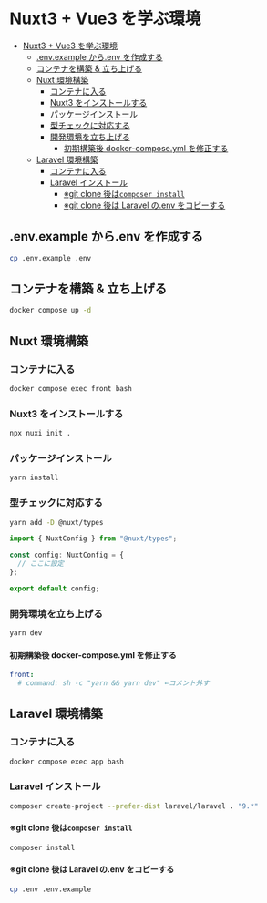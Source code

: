 # Nuxt3 + Vue3 を学ぶ環境

- [Nuxt3 + Vue3 を学ぶ環境](#nuxt3--vue3-を学ぶ環境)
  - [.env.example から.env を作成する](#envexample-からenv-を作成する)
  - [コンテナを構築 \& 立ち上げる](#コンテナを構築--立ち上げる)
  - [Nuxt 環境構築](#nuxt-環境構築)
    - [コンテナに入る](#コンテナに入る)
    - [Nuxt3 をインストールする](#nuxt3-をインストールする)
    - [パッケージインストール](#パッケージインストール)
    - [型チェックに対応する](#型チェックに対応する)
    - [開発環境を立ち上げる](#開発環境を立ち上げる)
      - [初期構築後 docker-compose.yml を修正する](#初期構築後-docker-composeyml-を修正する)
  - [Laravel 環境構築](#laravel-環境構築)
    - [コンテナに入る](#コンテナに入る-1)
    - [Laravel インストール](#laravel-インストール)
      - [※git clone 後は`composer install`](#git-clone-後はcomposer-install)
      - [※git clone 後は Laravel の.env をコピーする](#git-clone-後は-laravel-のenv-をコピーする)

## .env.example から.env を作成する

```bash
cp .env.example .env
```

## コンテナを構築 & 立ち上げる

```bash
docker compose up -d
```

## Nuxt 環境構築

### コンテナに入る

```bash
docker compose exec front bash
```

### Nuxt3 をインストールする

```bash
npx nuxi init .
```

### パッケージインストール

```bash
yarn install
```

### 型チェックに対応する

```bash
yarn add -D @nuxt/types
```

```ts
import { NuxtConfig } from "@nuxt/types";

const config: NuxtConfig = {
  // ここに設定
};

export default config;
```

### 開発環境を立ち上げる

```bash
yarn dev
```

#### 初期構築後 docker-compose.yml を修正する

```yaml
front:
  # command: sh -c "yarn && yarn dev" ←コメント外す
```

## Laravel 環境構築

### コンテナに入る

```bash
docker compose exec app bash
```

### Laravel インストール

```bash
composer create-project --prefer-dist laravel/laravel . "9.*"
```

#### ※git clone 後は`composer install`

```bash
composer install
```

#### ※git clone 後は Laravel の.env をコピーする

```bash
cp .env .env.example
```

